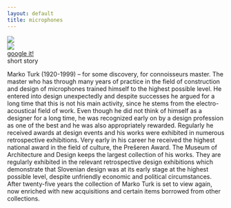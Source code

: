 ```yaml
---
layout: default
title: microphones
---
```


<section>
	<img class="microphones" src="{{ site.baseurl }}/assets/images/backgrounds/ikone/mikrofoni_blue_blur.jpg">
	<div class="icons-presentation">
		<div class="icons-about">	
			<img class="animated fadeInLeft" src="{{ site.baseurl }}/assets/images/svg-thin/micro-w.svg" >
				<a href="https://www.google.si/search?q=marko+turk+microphones&es_sm=93&biw=1301&bih=579&source=lnms&tbm=isch&sa=X&ei=HxVEVP_GF8PpaIKKgcAG&sqi=2&ved=0CAYQ_AUoAQ#tbm=isch&q=marko+turk+mikrofon" target="_blank">
					<div class="btn animated fadeInUp">google it!</div>
				</a>
		</div>
		<div class="text animated fadeInDownBig">
			<div class="btn">short story</div>
			<p>Marko Turk (1920-1999) – for some discovery, for connoisseurs master. The master who has through many years of practice in the field of construction and design of microphones trained himself to the highest possible level. He entered into design unexpectedly and despite successes he argued for a long time that this is not his main activity, since he stems from the electro-acoustical field of work.
			Even though he did not think of himself as a designer for a long time, he was recognized early on by a design profession as one of the best and he was also appropriately rewarded. Regularly he received awards at design events and his works were exhibited in numerous retrospective exhibitions. Very early in his career he received the highest national award in the field of culture, the Prešeren Award.
			The Museum of Architecture and Design keeps the largest collection of his works. They are regularly exhibited in the relevant retrospective design exhibitions which demonstrate that Slovenian design was at its early stage at the highest possible level, despite unfriendly economic and political circumstances. After twenty-five years the collection of Marko Turk is set to view again, now enriched with new acquisitions and certain items borrowed from other collections.</p>
		</div>
	</div>
</section>